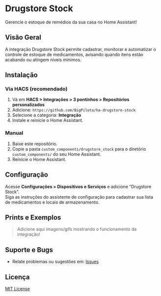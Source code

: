# Drugstore Stock

Gerencie o estoque de remédios da sua casa no Home Assistant!

## Visão Geral

A integração Drugstore Stock permite cadastrar, monitorar e automatizar o controle de estoque de medicamentos, avisando quando itens estão acabando ou atingem níveis mínimos.

## Instalação

### Via HACS (recomendado)

1. Vá em **HACS > Integrações > 3 pontinhos > Repositórios personalizados**
2. Adicione: `https://github.com/BigPiloto/ha-drugstore-stock`
3. Selecione a categoria: **Integração**
4. Instale e reinicie o Home Assistant.

### Manual

1. Baixe este repositório.
2. Copie a pasta `custom_components/drugstore_stock` para o diretório `custom_components/` do seu Home Assistant.
3. Reinicie o Home Assistant.

## Configuração

Acesse **Configurações > Dispositivos e Serviços** e adicione “Drugstore Stock”.  
Siga as instruções do assistente de configuração para cadastrar sua lista de medicamentos e locais de armazenamento.

## Prints e Exemplos

> Adicione aqui imagens/gifs mostrando o funcionamento da integração!

## Suporte e Bugs

- Relate problemas ou sugestões em: [Issues](https://github.com/BigPiloto/ha-drugstore-stock/issues)

## Licença

[MIT License](LICENSE)
